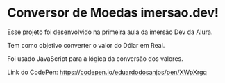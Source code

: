 # Conversor de Moedas imersao.dev!

Esse projeto foi desenvolvido na primeira aula da imersão Dev da Alura.

Tem como objetivo converter o valor do Dólar em Real.

Foi usado JavaScript para a lógica da conversão dos valores.

Link do CodePen: https://codepen.io/eduardodosanjos/pen/XWpXrgq
